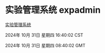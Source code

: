 # 实验管理系统 expadmin
[实验管理系统](http://219.139.197.74:56808/expadmin-782313d2-e1b1-4ea7-932e-3a55e6a1a4d0/)

2024年 10月 31日 星期四 16:40:02 CST

2024年 10月 31日 星期四 08:40:02 GMT
